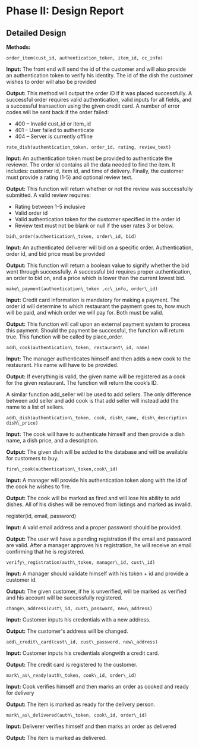 # Phase II: Design Report 

## Detailed Design

**Methods:**

`order_item(cust_id, authentication_token, item_id, cc_info)`

**Input:** The front end will send the id of the customer and will also provide an authentication token to verify his identity. The id of the dish the customer wishes to order will also be provided

**Output:** This method will output the order ID if it was placed successfully. A successful order requires valid authentication, valid inputs for all fields, and a successful transaction using the given credit card. A number of error codes will be sent back if the order failed:

 * 400 – Invalid cust\_id or item\_id
 * 401 – User failed to authenticate
 * 404 – Server is currently offline

`rate_dish(authentication_token, order_id, rating, review_text)`

**Input:** An authentication token must be provided to authenticate the reviewer. The order id contains all the data needed to find the item. It includes: customer id, item id, and time of delivery. Finally, the customer must provide a rating (1-5) and optional review text.

**Output:** This function will return whether or not the review was successfully submitted. A valid review requires: 


* Rating between 1-5 inclusive
* Valid order id
* Valid authentication token for the customer specified in the order id
* Review text must not be blank or null if the user rates 3 or below.


`bid\_order(authentication\_token, order\_id, bid)`

**Input:** An authenticated deliverer will bid on a specific order. Authentication, order id, and bid price must be provided

**Output:** This function will return a boolean value to signify whether the bid went through successfully. A successful bid requires proper authentication, an order to bid on, and a price which is lower than the current lowest bid. 

`make\_payment(authentication\_token ,cc\_info, order\_id)`

**Input:** Credit card information is mandatory for making a payment. The order id will determine to which restaurant the payment goes to, how much will be paid, and which order we will pay for. Both must be valid.

**Output:** This function will call upon an external payment system to process this payment. Should the payment be successful, the function will return true. This function will be called by place\_order.

`add\_cook(authentication\_token, restaurant\_id, name)`

**Input:** The manager authenticates himself and then adds a new cook to the restaurant. His name will have to be provided.

**Output:** If everything is valid, the given name will be registered as a cook for the given restaurant. The function will return the cook’s ID.

A similar function add\_seller will be used to add sellers. The only difference between add seller and add cook is that add seller will instead add the name to a list of sellers.

`add\_dish(authentication\_token, cook, dish\_name, dish\_description dish\_price)`

**Input:** The cook will have to authenticate himself and then provide a dish name, a dish price, and a description.

**Output:** The given dish will be added to the database and will be available for customers to buy.

`fire\_cook(authentication\_token,cook\_id)`

**Input:** A manager will provide his authentication token along with the id of the cook he wishes to fire.

**Output:** The cook will be marked as fired and will lose his ability to add dishes. All of his dishes will be removed from listings and marked as invalid.

register(id, email, password)

**Input:**  A vald email address and a proper password should be provided. 

**Output:** The user will have a pending registration if the email and password are valid. After a manager approves his registration, he will receive an email confirming that he is registered.

`verify\_registration(auth\_token, manager\_id, cust\_id)`

**Input:**  A manager should validate himself with his token + id and provide a customer id.

**Output:** The given customer, if he is unverified, will be marked as verified and his account will be successfully registered.

`change\_address(cust\_id, cust\_password, new\_address)`

**Input:**  Customer inputs his credentials with a new address.

**Output:** The customer's address will be changed.

`add\_credit\_card(cust\_id, cust\_password, new\_address)`

**Input:**  Customer inputs his credentials  alongwith a  credit card.

**Output:** The credit card is registered to the customer.

`mark\_as\_ready(auth\_token, cook\_id, order\_id)`

**Input:**  Cook verifies himself and then marks an order as cooked and ready for delivery

**Output:** The item is marked as ready for the delivery person.

`mark\_as\_delivered(auth\_token, cook\_id, order\_id)`

**Input:**  Deliverer verifies himself and then marks an order as delivered

**Output:** The item is marked as delivered.

